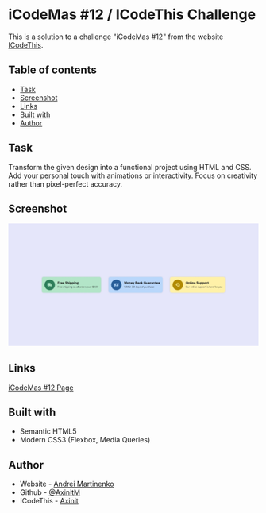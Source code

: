 # iCodeMas #12 / ICodeThis Challenge

This is a solution to a challenge "iCodeMas #12" from the website [ICodeThis](https://icodethis.com/modes/design-to-code/614/submissions).

## Table of contents
- [Task](#task)
- [Screenshot](#screenshot)
- [Links](#links)
- [Built with](#built-with)
- [Author](#author)

## Task

Transform the given design into a functional project using HTML and CSS.
Add your personal touch with animations or interactivity.
Focus on creativity rather than pixel-perfect accuracy.

## Screenshot

![](/images/screenshot.jpeg)

## Links

[iCodeMas #12 Page](https://axinitm.github.io/ICodeThis-iCodeMasChallenge-/)

## Built with

- Semantic HTML5
- Modern CSS3 (Flexbox, Media Queries)

## Author

- Website - [Andrei Martinenko](https://www.frontender.biz)
- Github - [@AxinitM](https://github.com/AxinitM)
- ICodeThis - [Axinit](https://icodethis.com/Axinit)
